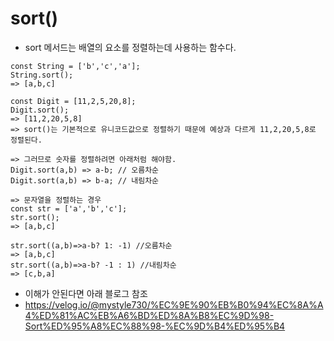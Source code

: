 # sort()
- sort 메서드는 배열의 요소를 정렬하는데 사용하는 함수다.

```
const String = ['b','c','a'];
String.sort();
=> [a,b,c]

const Digit = [11,2,5,20,8];
Digit.sort();
=> [11,2,20,5,8]
=> sort()는 기본적으로 유니코드값으로 정렬하기 때문에 예상과 다르게 11,2,20,5,8로 정렬된다.

=> 그러므로 숫자를 정렬하려면 아래처럼 해야함.
Digit.sort(a,b) => a-b; // 오름차순
Digit.sort(a,b) => b-a; // 내림차순

=> 문자열을 정렬하는 경우
const str = ['a','b','c'];
str.sort();
=> [a,b,c]

str.sort((a,b)=>a-b? 1: -1) //오름차순
=> [a,b,c]
str.sort((a,b)=>a-b? -1 : 1) //내림차순
=> [c,b,a]
```



- 이해가 안된다면 아래 블로그 참조
- https://velog.io/@mystyle730/%EC%9E%90%EB%B0%94%EC%8A%A4%ED%81%AC%EB%A6%BD%ED%8A%B8%EC%9D%98-Sort%ED%95%A8%EC%88%98-%EC%9D%B4%ED%95%B4